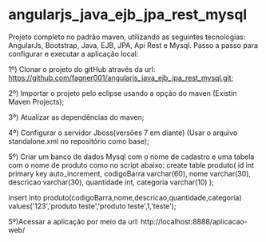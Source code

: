 # angularjs_java_ejb_jpa_rest_mysql
Projeto completo no padrão maven, utilizando as seguintes tecnologias:
AngularJs, Bootstrap, Java, EJB, JPA, Api Rest e Mysql. 
Passo a passo para configurar e executar a aplicação local:

1º) Clonar o projeto do gitHub através da url:
https://github.com/fagner001/angularjs_java_ejb_jpa_rest_mysql.git;

2º) Importar o projeto pelo eclipse usando a opção do maven 
(Existin Maven Projects);

3º) Atualizar as dependências do maven;

4º) Configurar o servidor Jboss(versões 7 em diante)
(Usar o arquivo standalone.xml no repositório como base);

5º) Criar um banco de dados Mysql com o nome de cadastro e uma tabela
com o nome de produto como no script abaixo:
create table produto(
					id int primary key auto_increment,
					codigoBarra varchar(60),
					nome varchar(30),
					descricao varchar(30),
					quantidade int,	
					categoria varchar(10)
);

insert into produto(codigoBarra,nome,descricao,quantidade,categoria) 
values('123','produto teste','produto teste',1,'teste');

5º)Acessar a aplicação por meio da url:
http://localhost:8888/aplicacao-web/

